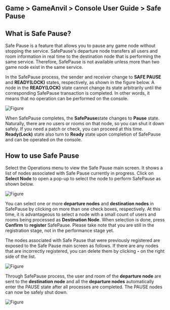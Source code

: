 ## Game > GameAnvil > Console User Guide > Safe Pause

## What is Safe Pause?

Safe Pause is a feature that allows you to pause any game node without stopping the service. SafePause's departure node transfers all users and room information in real time to the destination node that is performing the same service. Therefore, SafePause is not available unless more than two game node exist in the same service.

In the SafePause process, the sender and receiver change to **SAFE PAUSE** and **READY(LOCK)** states, respectively, as shown in the figure below. A node in the **READY(LOCK)** state cannot change its state arbitrarily until the corresponding SafePause transaction is completed. In other words, it means that no operation can be performed on the console.

![Figure](https://static.toastoven.net/prod_gameanvil/images/console/v2/safe-pause/safepause_list.png)

When SafePause completes, the **SafePause**state changes to **Pause** state. Naturally, there are no users or rooms on that node, so you can shut it down safely. If you need a patch or check, you can proceed at this time. **Ready(Lock)** state also turn to **Ready** state upon completion of SafePause and can be operated on the console.

## How to use Safe Pause

Select the Operations menu to view the Safe Pause main screen. It shows a list of nodes associated with Safe Pause currently in progress. Click on **Select Node** to open a pop-up to select the node to perform SafePause as shown below.

![Figure](https://static.toastoven.net/prod_gameanvil/images/console/v2/safe-pause/safepause_exec_popup.png)

You can select one or more **departure nodes** and **destination nodes** in SafePause by clicking on more than one check boxes, respectively. At this time, it is advantageous to select a node with a small count of users and rooms being processed as **Destination Node**. When selection is done, press **Confirm** to **register** SafePause. Please take note that you are still in the registration stage, not in the performance stage yet.

The nodes associated with Safe Pause that were previously registered are exposed to the Safe Pause main screen as follows. If there are any nodes that are incorrectly registered, you can delete them by clicking **-** on the right side of the list.

![Figure](https://static.toastoven.net/prod_gameanvil/images/console/v2/safe-pause/running_safepause_list.png)

Through SafePause process, the user and room of the **departure node** are sent to the **destination node** and all the **departure nodes** automatically enter the PAUSE state after all processes are completed. The PAUSE nodes can now be safely shut down.   

![Figure](https://static.toastoven.net/prod_gameanvil/images/console/v2/safe-pause/paused_node_server_list.png)
